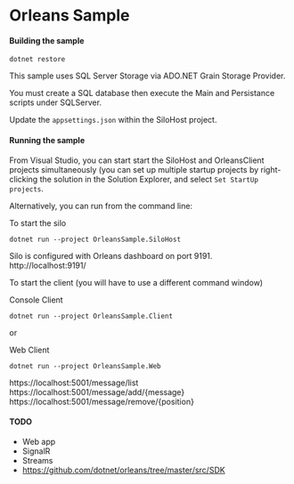 # Orleans Sample

#### Building the sample
```
dotnet restore
```

This sample uses SQL Server Storage via ADO.NET Grain Storage Provider.

You must create a SQL database then execute the Main and Persistance scripts under SQLServer.

Update the ```appsettings.json``` within the SiloHost project.


#### Running the sample
From Visual Studio, you can start start the SiloHost and OrleansClient projects simultaneously (you can set up multiple startup projects by right-clicking the solution in the Solution Explorer, and select `Set StartUp projects`.

Alternatively, you can run from the command line:

To start the silo
```
dotnet run --project OrleansSample.SiloHost
```
Silo is configured with Orleans dashboard on port 9191.
http://localhost:9191/


To start the client (you will have to use a different command window)

Console Client
```
dotnet run --project OrleansSample.Client
```

or 

Web Client
```
dotnet run --project OrleansSample.Web
```

https://localhost:5001/message/list
https://localhost:5001/message/add/{message}
https://localhost:5001/message/remove/{position}



#### TODO

- Web app
- SignalR
- Streams
- https://github.com/dotnet/orleans/tree/master/src/SDK